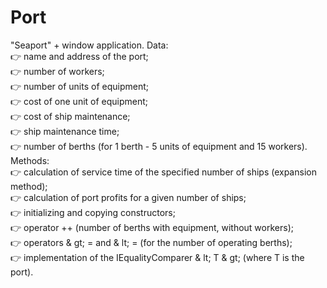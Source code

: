 # Port
"Seaport" + window application.
Data:  
:point_right: name and address of the port;  
:point_right: number of workers;  
:point_right: number of units of equipment;  
:point_right: cost of one unit of equipment;  
:point_right: cost of ship maintenance;  
:point_right: ship maintenance time;  
:point_right: number of berths (for 1 berth - 5 units of equipment and 15 workers).  
Methods:  
:point_right: calculation of service time of the specified number of ships (expansion method);  
:point_right: calculation of port profits for a given number of ships;  
:point_right: initializing and copying constructors;  
:point_right: operator ++ (number of berths with equipment, without workers);  
:point_right: operators & gt; = and & lt; = (for the number of operating berths);  
:point_right: implementation of the IEqualityComparer & lt; T & gt; (where T is the port). 

